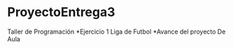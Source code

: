 # ProyectoEntrega3
Taller de Programación
*Ejercicio 1 Liga de Futbol
*Avance del proyecto De Aula

